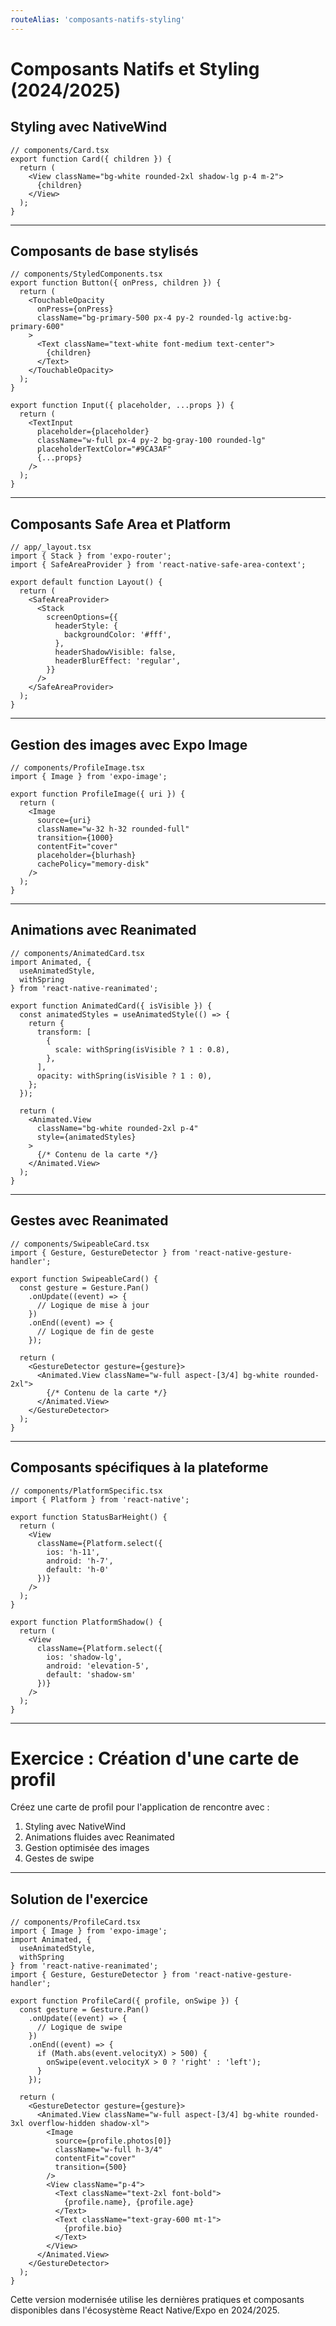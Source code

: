 ```yaml
---
routeAlias: 'composants-natifs-styling'
---
```


# Composants Natifs et Styling (2024/2025)

## Styling avec NativeWind

```tsx
// components/Card.tsx
export function Card({ children }) {
  return (
    <View className="bg-white rounded-2xl shadow-lg p-4 m-2">
      {children}
    </View>
  );
}
```

---

## Composants de base stylisés

```tsx
// components/StyledComponents.tsx
export function Button({ onPress, children }) {
  return (
    <TouchableOpacity 
      onPress={onPress}
      className="bg-primary-500 px-4 py-2 rounded-lg active:bg-primary-600"
    >
      <Text className="text-white font-medium text-center">
        {children}
      </Text>
    </TouchableOpacity>
  );
}

export function Input({ placeholder, ...props }) {
  return (
    <TextInput 
      placeholder={placeholder}
      className="w-full px-4 py-2 bg-gray-100 rounded-lg"
      placeholderTextColor="#9CA3AF"
      {...props}
    />
  );
}
```

---

## Composants Safe Area et Platform

```tsx
// app/_layout.tsx
import { Stack } from 'expo-router';
import { SafeAreaProvider } from 'react-native-safe-area-context';

export default function Layout() {
  return (
    <SafeAreaProvider>
      <Stack 
        screenOptions={{
          headerStyle: {
            backgroundColor: '#fff',
          },
          headerShadowVisible: false,
          headerBlurEffect: 'regular',
        }}
      />
    </SafeAreaProvider>
  );
}
```

---

## Gestion des images avec Expo Image

```tsx
// components/ProfileImage.tsx
import { Image } from 'expo-image';

export function ProfileImage({ uri }) {
  return (
    <Image
      source={uri}
      className="w-32 h-32 rounded-full"
      transition={1000}
      contentFit="cover"
      placeholder={blurhash}
      cachePolicy="memory-disk"
    />
  );
}
```

---

## Animations avec Reanimated

```tsx
// components/AnimatedCard.tsx
import Animated, { 
  useAnimatedStyle, 
  withSpring 
} from 'react-native-reanimated';

export function AnimatedCard({ isVisible }) {
  const animatedStyles = useAnimatedStyle(() => {
    return {
      transform: [
        { 
          scale: withSpring(isVisible ? 1 : 0.8),
        },
      ],
      opacity: withSpring(isVisible ? 1 : 0),
    };
  });

  return (
    <Animated.View 
      className="bg-white rounded-2xl p-4"
      style={animatedStyles}
    >
      {/* Contenu de la carte */}
    </Animated.View>
  );
}
```

---

## Gestes avec Reanimated

```tsx
// components/SwipeableCard.tsx
import { Gesture, GestureDetector } from 'react-native-gesture-handler';

export function SwipeableCard() {
  const gesture = Gesture.Pan()
    .onUpdate((event) => {
      // Logique de mise à jour
    })
    .onEnd((event) => {
      // Logique de fin de geste
    });

  return (
    <GestureDetector gesture={gesture}>
      <Animated.View className="w-full aspect-[3/4] bg-white rounded-2xl">
        {/* Contenu de la carte */}
      </Animated.View>
    </GestureDetector>
  );
}
```

---

## Composants spécifiques à la plateforme

```tsx
// components/PlatformSpecific.tsx
import { Platform } from 'react-native';

export function StatusBarHeight() {
  return (
    <View 
      className={Platform.select({
        ios: 'h-11',
        android: 'h-7',
        default: 'h-0'
      })}
    />
  );
}

export function PlatformShadow() {
  return (
    <View
      className={Platform.select({
        ios: 'shadow-lg',
        android: 'elevation-5',
        default: 'shadow-sm'
      })}
    />
  );
}
```

---

# Exercice : Création d'une carte de profil

Créez une carte de profil pour l'application de rencontre avec :

1. Styling avec NativeWind
2. Animations fluides avec Reanimated
3. Gestion optimisée des images
4. Gestes de swipe

---

## Solution de l'exercice

```tsx
// components/ProfileCard.tsx
import { Image } from 'expo-image';
import Animated, { 
  useAnimatedStyle, 
  withSpring 
} from 'react-native-reanimated';
import { Gesture, GestureDetector } from 'react-native-gesture-handler';

export function ProfileCard({ profile, onSwipe }) {
  const gesture = Gesture.Pan()
    .onUpdate((event) => {
      // Logique de swipe
    })
    .onEnd((event) => {
      if (Math.abs(event.velocityX) > 500) {
        onSwipe(event.velocityX > 0 ? 'right' : 'left');
      }
    });

  return (
    <GestureDetector gesture={gesture}>
      <Animated.View className="w-full aspect-[3/4] bg-white rounded-3xl overflow-hidden shadow-xl">
        <Image
          source={profile.photos[0]}
          className="w-full h-3/4"
          contentFit="cover"
          transition={500}
        />
        <View className="p-4">
          <Text className="text-2xl font-bold">
            {profile.name}, {profile.age}
          </Text>
          <Text className="text-gray-600 mt-1">
            {profile.bio}
          </Text>
        </View>
      </Animated.View>
    </GestureDetector>
  );
}
```

Cette version modernisée utilise les dernières pratiques et composants disponibles dans l'écosystème React Native/Expo en 2024/2025.
